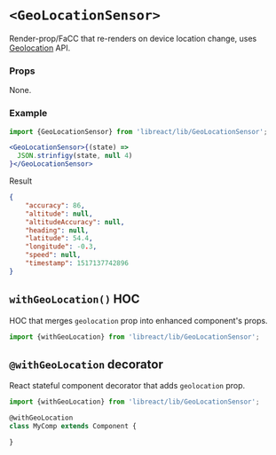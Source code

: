 # `<GeoLocationSensor>`

Render-prop/FaCC that re-renders on device location change, uses [Geolocation](https://developer.mozilla.org/en-US/docs/Web/API/Geolocation) API.


### Props

None.


### Example

```jsx
import {GeoLocationSensor} from 'libreact/lib/GeoLocationSensor';

<GeoLocationSensor>{(state) =>
  JSON.strinfigy(state, null 4)
}</GeoLocationSensor>
```

Result

```json
{
    "accuracy": 86,
    "altitude": null,
    "altitudeAccuracy": null,
    "heading": null,
    "latitude": 54.4,
    "longitude": -0.3,
    "speed": null,
    "timestamp": 1517137742896
}
```

## `withGeoLocation()` HOC

HOC that merges `geolocation` prop into enhanced component's props.

```jsx
import {withGeoLocation} from 'libreact/lib/GeoLocationSensor';
```


## `@withGeoLocation` decorator

React stateful component decorator that adds `geolocation` prop.

```js
import {withGeoLocation} from 'libreact/lib/GeoLocationSensor';

@withGeoLocation
class MyComp extends Component {

}
```
